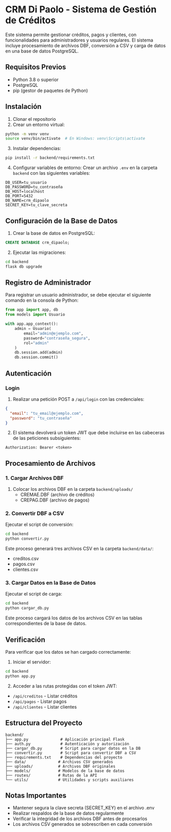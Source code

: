 # CRM Di Paolo - Sistema de Gestión de Créditos

Este sistema permite gestionar créditos, pagos y clientes, con funcionalidades para administradores y usuarios regulares. El sistema incluye procesamiento de archivos DBF, conversión a CSV y carga de datos en una base de datos PostgreSQL.

## Requisitos Previos

- Python 3.8 o superior
- PostgreSQL
- pip (gestor de paquetes de Python)

## Instalación

1. Clonar el repositorio
2. Crear un entorno virtual:

```bash
python -m venv venv
source venv/bin/activate  # En Windows: venv\Scripts\activate
```

3. Instalar dependencias:

```bash
pip install -r backend/requirements.txt
```

4. Configurar variables de entorno:
   Crear un archivo `.env` en la carpeta `backend` con las siguientes variables:

```
DB_USER=tu_usuario
DB_PASSWORD=tu_contraseña
DB_HOST=localhost
DB_PORT=5432
DB_NAME=crm_dipaolo
SECRET_KEY=tu_clave_secreta
```

## Configuración de la Base de Datos

1. Crear la base de datos en PostgreSQL:

```sql
CREATE DATABASE crm_dipaolo;
```

2. Ejecutar las migraciones:

```bash
cd backend
flask db upgrade
```

## Registro de Administrador

Para registrar un usuario administrador, se debe ejecutar el siguiente comando en la consola de Python:

```python
from app import app, db
from models import Usuario

with app.app_context():
    admin = Usuario(
        email="admin@ejemplo.com",
        password="contraseña_segura",
        rol="admin"
    )
    db.session.add(admin)
    db.session.commit()
```

## Autenticación

### Login

1. Realizar una petición POST a `/api/login` con las credenciales:

```json
{
  "email": "tu_email@ejemplo.com",
  "password": "tu_contraseña"
}
```

2. El sistema devolverá un token JWT que debe incluirse en las cabeceras de las peticiones subsiguientes:

```
Authorization: Bearer <token>
```

## Procesamiento de Archivos

### 1. Cargar Archivos DBF

1. Colocar los archivos DBF en la carpeta `backend/uploads/`
   - CREMAE.DBF (archivo de créditos)
   - CREPAG.DBF (archivo de pagos)

### 2. Convertir DBF a CSV

Ejecutar el script de conversión:

```bash
cd backend
python convertir.py
```

Este proceso generará tres archivos CSV en la carpeta `backend/data/`:

- creditos.csv
- pagos.csv
- clientes.csv

### 3. Cargar Datos en la Base de Datos

Ejecutar el script de carga:

```bash
cd backend
python cargar_db.py
```

Este proceso cargará los datos de los archivos CSV en las tablas correspondientes de la base de datos.

## Verificación

Para verificar que los datos se han cargado correctamente:

1. Iniciar el servidor:

```bash
cd backend
python app.py
```

2. Acceder a las rutas protegidas con el token JWT:

- `/api/creditos` - Listar créditos
- `/api/pagos` - Listar pagos
- `/api/clientes` - Listar clientes

## Estructura del Proyecto

```
backend/
├── app.py              # Aplicación principal Flask
├── auth.py             # Autenticación y autorización
├── cargar_db.py        # Script para cargar datos en la DB
├── convertir.py        # Script para convertir DBF a CSV
├── requirements.txt    # Dependencias del proyecto
├── data/              # Archivos CSV generados
├── uploads/           # Archivos DBF originales
├── models/            # Modelos de la base de datos
├── routes/            # Rutas de la API
└── utils/             # Utilidades y scripts auxiliares
```

## Notas Importantes

- Mantener segura la clave secreta (SECRET_KEY) en el archivo .env
- Realizar respaldos de la base de datos regularmente
- Verificar la integridad de los archivos DBF antes de procesarlos
- Los archivos CSV generados se sobrescriben en cada conversión
